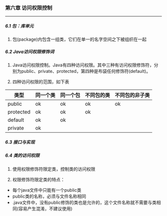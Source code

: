 ### 第六章   访问权限控制 ###
--------------------------


##### 6.1 包：库单元  

1. 包(package)内包含一组类，它们在单一的名字空间之下被组织在一起  


##### 6.2 Java访问权限修饰词

1. Java访问权限控制。Java有四种访问权限。其中三种有访问权限修饰符，分别为public、private、protected，第四种是布袋任何修饰符(default)。  

2. 四种访问权限的范围，如下表

 类型      |    同一个类    |    同一个包   |    不同包的类   |     不同包的非子类  
----       |   ---------    |   ----------  |   ------------- |     --------------
public     |       ok       |      ok       |        ok       |           ok   
protected  |       ok       |      ok       |        ok       |            
default    |       ok       |      ok       |                 |            
private    |       ok       |               |                 |            



##### 6.3 接口与实现  


##### 6.4 类的访问权限  

1. 使用权限修饰符限定类，控制类的访问权限

2. 权限修饰符限定类的特点：  
* 每个java文件中只能有一个public类  
* public类的名称，必须与文件名称相同  
* .java文件中，没有public修饰的类也是允许的，这个文件名称就不需要与类相同(容易产生混淆，不建议使用)

